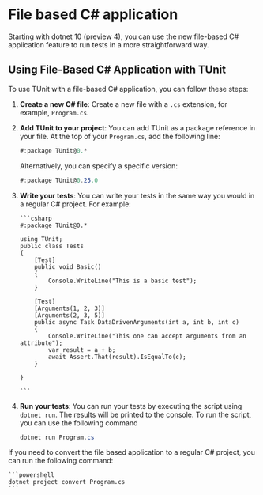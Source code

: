 # File based C# application

Starting with dotnet 10 (preview 4), you can use the new file-based C# application feature to run tests in a more straightforward way.

## Using File-Based C# Application with TUnit

To use TUnit with a file-based C# application, you can follow these steps:

1.  **Create a new C# file**: Create a new file with a `.cs` extension, for example, `Program.cs`.
2.  **Add TUnit to your project**: You can add TUnit as a package reference in your file. At the top of your `Program.cs`, add the following line:

    ```csharp
    #:package TUnit@0.*
    ```

    Alternatively, you can specify a specific version:

    ```csharp
    #:package TUnit@0.25.0
    ```

3.  **Write your tests**: You can write your tests in the same way you would in a regular C# project. For example:

        ```csharp
        #:package TUnit@0.*

        using TUnit;
        public class Tests
        {
            [Test]
            public void Basic()
            {
                Console.WriteLine("This is a basic test");
            }

            [Test]
            [Arguments(1, 2, 3)]
            [Arguments(2, 3, 5)]
            public async Task DataDrivenArguments(int a, int b, int c)
            {
                Console.WriteLine("This one can accept arguments from an attribute");
                var result = a + b;
                await Assert.That(result).IsEqualTo(c);
            }

        }

        ```

4. **Run your tests**: You can run your tests by executing the script using `dotnet run`. The results will be printed to the console.
    To run the script, you can use the following command

    ```powershell
    dotnet run Program.cs
    ```

If you need to convert the file based application to a regular C# project, you can run the following command:

    ```powershell
    dotnet project convert Program.cs
    ```
